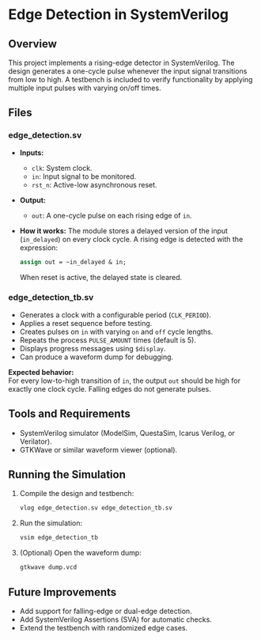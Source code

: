 # Edge Detection in SystemVerilog

## Overview
This project implements a rising-edge detector in SystemVerilog. The design generates a one-cycle pulse whenever the input signal transitions from low to high. A testbench is included to verify functionality by applying multiple input pulses with varying on/off times.

## Files

### edge_detection.sv
- **Inputs:**
  - `clk`: System clock.
  - `in`: Input signal to be monitored.
  - `rst_n`: Active-low asynchronous reset.

- **Output:**
  - `out`: A one-cycle pulse on each rising edge of `in`.

- **How it works:**
  The module stores a delayed version of the input (`in_delayed`) on every clock cycle. A rising edge is detected with the expression:
  ```systemverilog
  assign out = ~in_delayed & in;
  ```
  When reset is active, the delayed state is cleared.

### edge_detection_tb.sv
- Generates a clock with a configurable period (`CLK_PERIOD`).
- Applies a reset sequence before testing.
- Creates pulses on `in` with varying `on` and `off` cycle lengths.
- Repeats the process `PULSE_AMOUNT` times (default is 5).
- Displays progress messages using `$display`.
- Can produce a waveform dump for debugging.

**Expected behavior:**  
For every low-to-high transition of `in`, the output `out` should be high for exactly one clock cycle. Falling edges do not generate pulses.

## Tools and Requirements
- SystemVerilog simulator (ModelSim, QuestaSim, Icarus Verilog, or Verilator).
- GTKWave or similar waveform viewer (optional).

## Running the Simulation
1. Compile the design and testbench:
   ```bash
   vlog edge_detection.sv edge_detection_tb.sv
   ```

2. Run the simulation:
   ```bash
   vsim edge_detection_tb
   ```

3. (Optional) Open the waveform dump:
   ```bash
   gtkwave dump.vcd
   ```

## Future Improvements
- Add support for falling-edge or dual-edge detection.
- Add SystemVerilog Assertions (SVA) for automatic checks.
- Extend the testbench with randomized edge cases.
